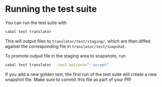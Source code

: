 # Running the test suite

You can run the test suite with

```sh
cabal test translator
```

This will output files to `translator/test/staging/`, which are then
diffed against the corresponding file in `translator/test/snapshot`.

To promote output file in the staging area to snapshots, run

```sh
cabal test translator --test-options="--accept"
```

If you add a new golden test, the first run of the test suite
will create a new snapshot file. Make sure to commit this 
file as part of your PR!

